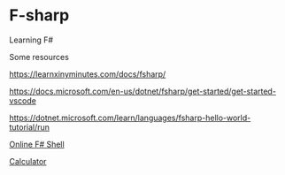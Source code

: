 # F-sharp
Learning F#

Some resources

https://learnxinyminutes.com/docs/fsharp/

https://docs.microsoft.com/en-us/dotnet/fsharp/get-started/get-started-vscode

https://dotnet.microsoft.com/learn/languages/fsharp-hello-world-tutorial/run

[Online F# Shell](https://tryfsharp.fsbolero.io/)


[Calculator](https://fsharpforfunandprofit.com/posts/stack-based-calculator/)